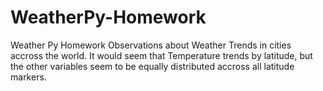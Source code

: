 # WeatherPy-Homework
Weather Py Homework
Observations about Weather Trends in cities accross the world.  It would seem that Temperature trends by latitude, but the other variables seem to be equally distributed accross all latitude markers.
